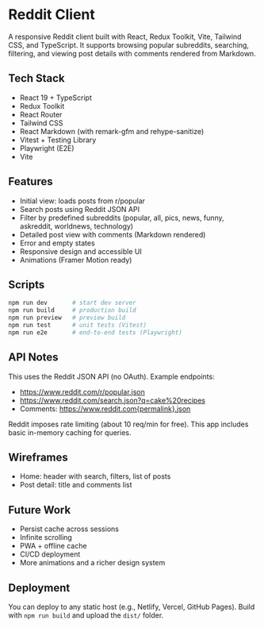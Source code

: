 # Reddit Client

A responsive Reddit client built with React, Redux Toolkit, Vite, Tailwind CSS, and TypeScript. It supports browsing popular subreddits, searching, filtering, and viewing post details with comments rendered from Markdown.

## Tech Stack
- React 19 + TypeScript
- Redux Toolkit
- React Router
- Tailwind CSS
- React Markdown (with remark-gfm and rehype-sanitize)
- Vitest + Testing Library
- Playwright (E2E)
- Vite

## Features
- Initial view: loads posts from r/popular
- Search posts using Reddit JSON API
- Filter by predefined subreddits (popular, all, pics, news, funny, askreddit, worldnews, technology)
- Detailed post view with comments (Markdown rendered)
- Error and empty states
- Responsive design and accessible UI
- Animations (Framer Motion ready)

## Scripts
```bash
npm run dev       # start dev server
npm run build     # production build
npm run preview   # preview build
npm run test      # unit tests (Vitest)
npm run e2e       # end-to-end tests (Playwright)
```

## API Notes
This uses the Reddit JSON API (no OAuth). Example endpoints:
- https://www.reddit.com/r/popular.json
- https://www.reddit.com/search.json?q=cake%20recipes
- Comments: https://www.reddit.com{permalink}.json

Reddit imposes rate limiting (about 10 req/min for free). This app includes basic in-memory caching for queries.

## Wireframes
- Home: header with search, filters, list of posts
- Post detail: title and comments list

## Future Work
- Persist cache across sessions
- Infinite scrolling
- PWA + offline cache
- CI/CD deployment
- More animations and a richer design system

## Deployment
You can deploy to any static host (e.g., Netlify, Vercel, GitHub Pages). Build with `npm run build` and upload the `dist/` folder.
